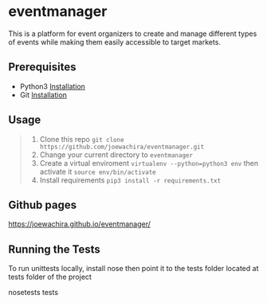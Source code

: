 # eventmanager
This is a platform for event organizers to create and manage different types of events while making them easily accessible to target markets.

## Prerequisites
- Python3 [Installation](https://www.python.org/downloads/)
- Git [Installation](https://git-scm.com/downloads)

## Usage
> 1. Clone this repo `git clone https://github.com/joewachira/eventmanager.git`
> 2. Change your current directory to `eventmanager`
> 3. Create a virtual enviroment `virtualenv --python=python3 env` then activate it `source env/bin/activate`
> 4. Install requirements `pip3 install -r requirements.txt`

## Github pages
https://joewachira.github.io/eventmanager/

## Running the Tests

 To run unittests locally, install nose then point it to the tests folder located at tests folder of the project

 nosetests tests
 
